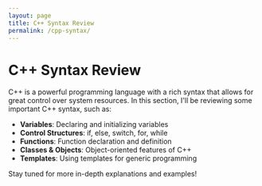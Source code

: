```yaml
---
layout: page
title: C++ Syntax Review
permalink: /cpp-syntax/
---
```


# C++ Syntax Review

C++ is a powerful programming language with a rich syntax that allows for great control over system resources. In this section, I'll be reviewing some important C++ syntax, such as:

- **Variables**: Declaring and initializing variables
- **Control Structures**: if, else, switch, for, while
- **Functions**: Function declaration and definition
- **Classes & Objects**: Object-oriented features of C++
- **Templates**: Using templates for generic programming

Stay tuned for more in-depth explanations and examples!
